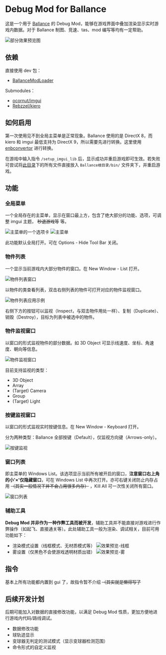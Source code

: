 # Debug Mod for Ballance

这是一个用于 [Ballance](https://ballance.jxpxxzj.cn) 的 Debug Mod，能够在游戏界面中叠加渲染显示实时游戏内数据。对于 Ballance 制图、竞速、tas、mod 编写等均有一定帮助。

![部分效果预览图](./pic/Preview.png)

## 依赖

直接使用 dev 包：

-   [BallanceModLoader](https://github.com/Gamepiaynmo/BallanceModLoader/releases)

Submodules：

-   [ocornut/imgui](https://github.com/ocornut/imgui)
-   [Rebzzel/kiero](https://github.com/Rebzzel/kiero)

## 如何启用

第一次使用见不到全局主菜单是正常现象。Ballance 使用的是 DirectX 8，而 kiero 和 imgui 最低支持为 DirectX 9，所以需要先进行转换。这里使用 [enbconvertor](http://enbdev.com) 进行转换。

在游戏中输入指令 `/setup_imgui_lib` 后，显示成功并重启游戏即可生效。若失败可尝试将[此目录](./DebugMod/d3d8/)下的所有文件直接放入 `Ballance根目录/bin/` 文件夹下，并重启游戏。

## 功能

### 全局菜单

一个全局存在的主菜单，显示在窗口最上方，包含了绝大部分的功能、选项，可调整 imgui 主题， ~~秒退游戏等~~ 等。

![主菜单的一个选项卡](./pic/Options.png)
![主菜单](./pic/MainMenuBar.png)

此功能默认全局打开。可在 Options - Hide Tool Bar 关闭。

### 物件列表

一个显示当前游戏内大部分物件的窗口。在 New Window - List 打开。

![物件列表窗口](./pic/List.png)

以物件的类查看列表，双击右侧列表的物件可打开对应的物件监视窗口。

![物件列表应用示例](./pic/List-Inspector.png)

右侧下方的按钮可以监视（Inspect，与双击物件用处一样）、复制（Duplicate）、销毁（Destroy），目标为列表中被选中的物件。

### 物件监视窗口

以窗口的形式监视物件的部分数据。如 3D Object 可显示线速度、坐标、角速度、朝向等信息。

![物件监视窗口](./pic/Inspector.png)

目前支持监视的类型：

-   3D Object
-   Array
-   (Target) Camera
-   Group
-   (Target) Light

### 按键监视窗口

以窗口的形式监视实时按键信息。在 New Window - Keyboard 打开。

分为两种类型：Ballance 全部按键（Default），仅监视方向键（Arrows-only）。

![按键监视](./pic/Keyboard.png)

### 窗口列表

即主菜单的 Windows List。该选项显示当前所有被开启的窗口，**注意窗口右上角的小'×'仅隐藏窗口**，可在 Windows List 中再次打开。亦可右键关闭防止内存占用 ~~（其实一般情况下并不会占用很多内存）~~ ，Kill All 可一次性关闭所有窗口。

![窗口列表](./pic/WindowsList.png)

### 辅助工具

**Debug Mod 并非作为一种作弊工具而被开发**，辅助工具并不能直接对游戏进行作弊操作（如起飞、直接通关等）。此处辅助工具一般为渲染、调试相关，目前可用功能如下：

-   渲染模式设置（线框模式、无材质模式等）
    ![效果预览-线框](./pic/Wireframe.png)
-   雾设置（仅黑色不会使游戏透明材质出错）
    ![效果预览-雾](./pic/Fog.png)

## 指令

基本上所有功能都内置到 gui 了，故指令暂不介绍 ~~（其实就是懒得写了~~

## 后续开发计划

后期可能加入对数据的直接修改功能，以满足 Debug Mod 性质，更加方便地进行游戏内代码/路线调试。

-   数据修改功能
-   球轨迹显示
-   变球器无判定的测试模式（显示变球器检测范围）
-   命令形式的自定义监视
